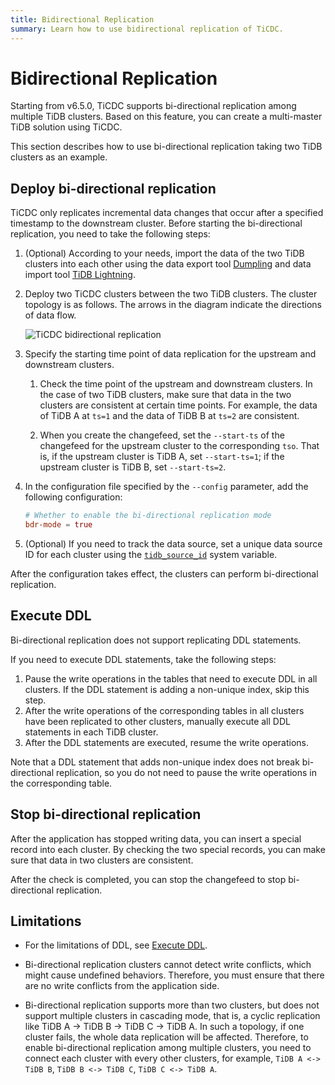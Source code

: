 ```yaml
---
title: Bidirectional Replication
summary: Learn how to use bidirectional replication of TiCDC.
---
```


# Bidirectional Replication

Starting from v6.5.0, TiCDC supports bi-directional replication among multiple TiDB clusters. Based on this feature, you can create a multi-master TiDB solution using TiCDC.

This section describes how to use bi-directional replication taking two TiDB clusters as an example.

## Deploy bi-directional replication

TiCDC only replicates incremental data changes that occur after a specified timestamp to the downstream cluster. Before starting the bi-directional replication, you need to take the following steps:

1. (Optional) According to your needs, import the data of the two TiDB clusters into each other using the data export tool [Dumpling](/dumpling-overview.md) and data import tool [TiDB Lightning](/tidb-lightning/tidb-lightning-overview.md).

2. Deploy two TiCDC clusters between the two TiDB clusters. The cluster topology is as follows. The arrows in the diagram indicate the directions of data flow.

    ![TiCDC bidirectional replication](https://download.pingcap.com/images/docs/ticdc/ticdc-bidirectional-replication.png)

3. Specify the starting time point of data replication for the upstream and downstream clusters.

    1. Check the time point of the upstream and downstream clusters. In the case of two TiDB clusters, make sure that data in the two clusters are consistent at certain time points. For example, the data of TiDB A at `ts=1` and the data of TiDB B at `ts=2` are consistent.

    2. When you create the changefeed, set the `--start-ts` of the changefeed for the upstream cluster to the corresponding `tso`. That is, if the upstream cluster is TiDB A, set `--start-ts=1`; if the upstream cluster is TiDB B, set `--start-ts=2`.

4. In the configuration file specified by the `--config` parameter, add the following configuration:

    ```toml
    # Whether to enable the bi-directional replication mode
    bdr-mode = true
    ```

5. (Optional) If you need to track the data source, set a unique data source ID for each cluster using the [`tidb_source_id`](/system-variables.md#tidb_source_id-new-in-v650) system variable.

After the configuration takes effect, the clusters can perform bi-directional replication.

## Execute DDL

Bi-directional replication does not support replicating DDL statements.

If you need to execute DDL statements, take the following steps:

1. Pause the write operations in the tables that need to execute DDL in all clusters. If the DDL statement is adding a non-unique index, skip this step.
2. After the write operations of the corresponding tables in all clusters have been replicated to other clusters, manually execute all DDL statements in each TiDB cluster.
3. After the DDL statements are executed, resume the write operations.

Note that a DDL statement that adds non-unique index does not break bi-directional replication, so you do not need to pause the write operations in the corresponding table.

## Stop bi-directional replication

After the application has stopped writing data, you can insert a special record into each cluster. By checking the two special records, you can make sure that data in two clusters are consistent.

After the check is completed, you can stop the changefeed to stop bi-directional replication.

## Limitations

- For the limitations of DDL, see [Execute DDL](#execute-ddl).

- Bi-directional replication clusters cannot detect write conflicts, which might cause undefined behaviors. Therefore, you must ensure that there are no write conflicts from the application side.

- Bi-directional replication supports more than two clusters, but does not support multiple clusters in cascading mode, that is, a cyclic replication like TiDB A -> TiDB B -> TiDB C -> TiDB A. In such a topology, if one cluster fails, the whole data replication will be affected. Therefore, to enable bi-directional replication among multiple clusters, you need to connect each cluster with every other clusters, for example, `TiDB A <-> TiDB B`, `TiDB B <-> TiDB C`, `TiDB C <-> TiDB A`.
